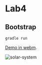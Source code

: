 # Lab4

## Bootstrap
```
gradle run
```

[Demo in webm](demo.webm).

![solar-system](https://user-images.githubusercontent.com/36276403/78359549-f0f3ce00-75bd-11ea-8fd8-6ac4c4fdc0f9.gif)
